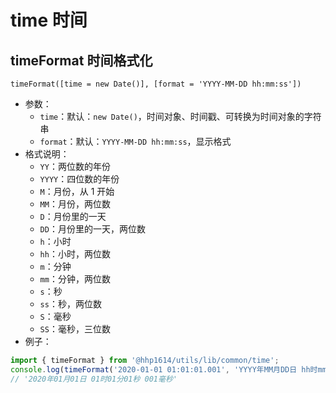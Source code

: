 # time 时间

## timeFormat 时间格式化

```text
timeFormat([time = new Date()], [format = 'YYYY-MM-DD hh:mm:ss'])
```

- 参数：
  - `time`：默认：`new Date()`，时间对象、时间戳、可转换为时间对象的字符串
  - `format`：默认：`YYYY-MM-DD hh:mm:ss`，显示格式
- 格式说明：
  - `YY`：两位数的年份
  - `YYYY`：四位数的年份
  - `M`：月份，从 1 开始
  - `MM`：月份，两位数
  - `D`：月份里的一天
  - `DD`：月份里的一天，两位数
  - `h`：小时
  - `hh`：小时，两位数
  - `m`：分钟
  - `mm`：分钟，两位数
  - `s`：秒
  - `ss`：秒，两位数
  - `S`：毫秒
  - `SS`：毫秒，三位数
- 例子：

```js
import { timeFormat } from '@hhp1614/utils/lib/common/time';
console.log(timeFormat('2020-01-01 01:01:01.001', 'YYYY年MM月DD日 hh时mm分ss秒 SS毫秒'));
// '2020年01月01日 01时01分01秒 001毫秒'
```

